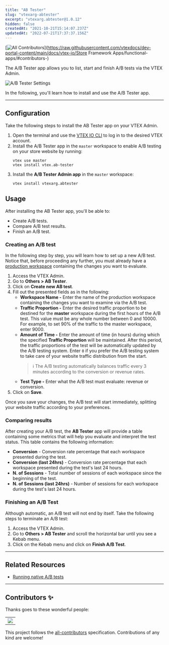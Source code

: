 ```yaml
---
title: "AB Tester"
slug: "vtexarg-abtester"
excerpt: "vtexarg.abtester@1.0.12"
hidden: false
createdAt: "2021-10-21T15:14:07.237Z"
updatedAt: "2022-07-21T17:37:37.156Z"
---
```

<!-- DOCS-IGNORE:start -->
<!-- ALL-CONTRIBUTORS-BADGE:START - Do not remove or modify this section -->
[![All Contributors](https://img.shields.io/badge/all_contributors-0-orange.svg?style=flat-square)](https://raw.githubusercontent.com/vtexdocs/dev-portal-content/main/docs/vtex-io/Store Framework Apps/functional-apps/#contributors-)
<!-- ALL-CONTRIBUTORS-BADGE:END -->
<!-- DOCS-IGNORE:end -->

The A/B Tester app allows you to list, start and finish A/B tests via the VTEX Admin.

![A/B Tester Settings](https://cdn.jsdelivr.net/gh/vtexdocs/dev-portal-content@main/images/vtexarg-abtester-0.png)

In the following, you'll learn how to install and use the A/B Tester app.

---- 

## Configuration 

Take the following steps to install the AB Tester app on your VTEX Admin. 

1. Open the terminal and use the [VTEX IO CLI](https://developers.vtex.com/vtex-developer-docs/docs/vtex-io-documentation-vtex-io-cli-installation-and-command-reference) to log in to the desired VTEX account.
2. Install the A/B Tester app in the `master` workspace to enable A/B testing on your store website by running:
    ```
    vtex use master
    vtex install vtex.ab-tester
    ```
3. Install the **A/B Tester Admin app** in the `master` workspace: 
   ```
   vtex install vtexarg.abtester
   ```

## Usage

After installing the AB Tester app, you'll be able to:
- Create A/B tests.
- Compare A/B test results.
- Finish an A/B test.

### Creating an A/B test

In the following step by step, you will learn how to set up a new A/B test. Notice that, before proceeding any further, you must already have a [production workspace](https://developers.vtex.com/vtex-developer-docs/docs/vtex-io-documentation-creating-a-production-workspace) containing the changes you want to evaluate.

1. Access the VTEX Admin.
2. Go to **Others > AB Tester**.
3. Click on **Create new AB test**.
4. Fill out the presented fields as in the following:
   - **Workspace Name -** Enter the name of the production workspace containing the changes you want to examine via the A/B test.
   - **Traffic Proportion -** Enter the desired traffic proportion to be destined for the **master** workspace during the first hours of the A/B test. This value must be any whole number between 0 and 10000. For example, to set 90% of the traffic to the master workspace, enter 9000.
   - **Amount of Time -** Enter the amount of time (in hours) during which the specified **Traffic Proportion** will be maintained. After this period, the traffic proportions of the test will be automatically updated by the A/B testing system. Enter `0` if you prefer the A/B testing system to take care of your website traffic distribution from the start.
     > ℹ️ The A/B testing automatically balances traffic every 3 minutes according to the conversion or revenue rates.
   - **Test Type -** Enter what the A/B test must evaluate: revenue or conversion.
5. Click on **Save**.

Once you save your changes, the A/B test will start immediately, splitting your website traffic according to your preferences.

### Comparing results

After creating your A/B test, the **AB Tester** app will provide a table containing some metrics that will help you evaluate and interpret the test status. This table contains the following information:

* **Conversion** - Conversion rate percentage that each workspace presented during the test.
* **Conversion (last 24hrs)** - Conversion rate percentage that each workspace presented during the test's last 24 hours.
* **N. of Sessions** - Total number of sessions of each workspace since the beginning of the test.
* **N. of Sessions (last 24hrs)** - Number of sessions for each workspace during the test's last 24 hours.

### Finishing an A/B Test

Although automatic, an A/B test will not end by itself. Take the following steps to terminate an A/B test:

1. Access the VTEX Admin.
2. Go to **Others > AB Tester** and scroll the horizontal bar until you see a Kebab menu.
3. Click on the Kebab menu and click on **Finish A/B Test**.

---- 

## Related Resources

- [Running native A/B tests](https://developers.vtex.com/vtex-developer-docs/docs/vtex-io-documentation-running-native-ab-testing)


----

## Contributors ✨

Thanks goes to these wonderful people:
<!-- ALL-CONTRIBUTORS-LIST:START - Do not remove or modify this section -->
<!-- prettier-ignore-start -->
<!-- markdownlint-disable -->

<table>
  <tr>
    <td align="center"><a href="https://github.com/tomymehdi"><img src="https://raw.githubusercontent.com/vtexdocs/dev-portal-content/main/images/vtexarg-abtester-1.png"></img></a></td>
  </tr>
</table>

<!-- markdownlint-enable -->
<!-- prettier-ignore-end -->
<!-- ALL-CONTRIBUTORS-LIST:END -->

This project follows the [all-contributors](https://github.com/all-contributors/all-contributors) specification. Contributions of any kind are welcome!

<!-- DOCS-IGNORE:end -->